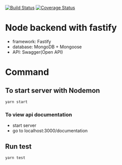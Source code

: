 [![Build Status](https://travis-ci.org/devilbags/node-fast.svg?branch=master)](https://travis-ci.org/devilbags/node-fast)
[![Coverage Status](https://coveralls.io/repos/github/devilbags/node-fast/badge.svg?branch=master)](https://coveralls.io/github/devilbags/node-fast?branch=master)

# Node backend with fastify

- framework: Fastify
- database: MongoDB + Mongoose
- API: Swagger(Open API)

# Command

## To start server with Nodemon

```sh
yarn start
```

### To view api documentation

- start server
- go to localhost:3000/documentation

## Run test

```sh
yarn test
```
